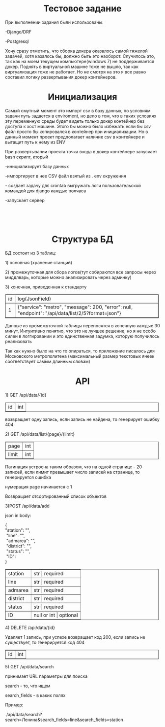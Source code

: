 <h1 style="text-align: center;">Тестовое задание</h1>
<p>При выполнении задания были использованы:</p>
<p>-Django/DRF</p>
<p>-Postgresql</p>
<p>Хочу сразу отметить, что сборка докера оказалось самой тяжелой задачей, хотя казалось бы, должно быть это наоборот. Случилось это, так как на моем текущем компьютере(windows 7) не поддерживается докер. Поднять в виртуальной машине тоже не вышло, так как виртуализация тоже не работает. Но не смотря на это я все равно составил логику развертывания докер контейнеров.</p>
<h1 style="text-align: center;">Инициализация</h1>
<p>Самый смутный момент это импорт csv в базу данных, по условиям задачи путь задается в enviroment, но дело в том, что в таких условиях эту переменную среды будет видеть только докер контейнер без доступа к хост машине. Этого бы можно было избежать если бы csv файл просто бы копировался в контейнер при инициализации. Но в данный момент проект предполагает наличие csv в контейнере и вытащит путь к нему из ENV</p>
<p>При развертывании проекта точка входа в докер контейнере запускает bash скрипт, кторый</p>
<p>-инициализирует базу данных</p>
<p>-импортирует в нее CSV файл взятый из . env окружения</p>
<p>- создает задачу для crontab выгружать логи пользовательской командой для django каждые полчаса</p>
<p>-запускает сервер</p>
<p>&nbsp;</p>
<p align="center">&nbsp;</p>
<h1 style="text-align: center;">Структура БД</h1>
<p>БД состоит из 3 таблиц:</p>
<p>1) основная (хранение станций)</p>
<p>2) промежуточная для сбора логов(тут собираются все запросы через миддлварь, которые можно анализировать через админку)</p>
<p>3) конечная, приведенная к стандарту&nbsp;</p>
<table border="1" cellpadding="1" cellspacing="1" style="width: 500px">
	<tbody>
		<tr>
			<td>id</td>
			<td>log(JsonField)</td>
		</tr>
		<tr>
			<td>1</td>
			<td>{&quot;service&quot;: &quot;metro&quot;, &quot;message&quot;: 200, &quot;error&quot;: null, &quot;endpoint&quot;: &quot;/api/data/list/2/5?format=json&quot;}</td>
		</tr>
	</tbody>
</table>
<p>Данные из промежуточной таблицы переносятся в конечную каждые 30 минут. Интуитивно понятно, что это не лучшее решение, но я не особо силен в логгировании и это единственная задумка, которую получилось реализовать</p>
<p>Так как нужно было на что то опираться, то приложение писалось для Московского метрополитена (максимальный размер текстовых ячеек соответствует самым длинным словам)</p>
<h1 style="text-align: center;">API</h1>
<p>1) GET /api/data/{id}&nbsp;</p>
<table border="1" cellpadding="1" cellspacing="1" style="width: 500px">
	<tbody>
		<tr>
			<td>id</td>
			<td>int</td>
		</tr>
	</tbody>
</table>
<p>возвращает одну запись, если запись не найдена, то генерирует ошибку 404</p>
<p>2)&nbsp;GET /api/data/list/{page}/{limit}</p>
<table border="1" cellpadding="1" cellspacing="1" style="width: 500px">
	<tbody>
		<tr>
			<td>page</td>
			<td>int</td>
		</tr>
		<tr>
			<td>limit</td>
			<td>int</td>
		</tr>
	</tbody>
</table>
<p>Пагинация устроена таким образом, что на одной странице - 20 записей, если лимит превышает число записей на странице, то генерируется ошибка</p>
<p>нумерация page начинается с 1</p>
<p>Возвращает отсортированный список объектов&nbsp;</p>
<p>3)POST /api/data/add</p>
<p>json in body:</p>
<div>{</div>
<div>&quot;station&quot;: &quot;&quot;,</div>
<div>&nbsp;&quot;line&quot;: &quot;&quot;,</div>
<div>&nbsp;&quot;admarea&quot;: &quot;&quot;,</div>
<div>&nbsp;&quot;district&quot;: &quot;&quot;,</div>
<div>&nbsp;&quot;status&quot;: &quot;&quot;,</div>
<div>&nbsp;&quot;ID&quot;:</div>
<div>}</div>
<table border="1" cellpadding="1" cellspacing="1" style="width: 500px">
	<tbody>
		<tr>
			<td>station</td>
			<td>str | required</td>
		</tr>
		<tr>
			<td>line</td>
			<td>str | required</td>
		</tr>
		<tr>
			<td>admarea</td>
			<td>str | required</td>
		</tr>
		<tr>
			<td>district</td>
			<td>str | required</td>
		</tr>
		<tr>
			<td>status</td>
			<td>str | required</td>
		</tr>
		<tr>
			<td>ID</td>
			<td>null or int | optional</td>
		</tr>
	</tbody>
</table>
<p>4)&nbsp;DELETE /api/data/{id}</p>
<p>Удаляет 1 запись, при успехе возвращает код 200, если запись не существует, то генерируется код 404</p>
<table border="1" cellpadding="1" cellspacing="1" style="width: 500px">
	<tbody>
		<tr>
			<td>id</td>
			<td>int</td>
		</tr>
	</tbody>
</table>
<p>5) GET /api/data/search</p>
<p>принимает URL параметры для поиска</p>
<p>search - то, что ищем&nbsp;</p>
<p>search_fields - в каких полях</p>
<p>Пример:</p>
<p>&nbsp;/api/data/search?search=Ленина&amp;search_fields=line&amp;search_fields=station</p>
<p>&nbsp;</p>
<p>&nbsp;</p>
